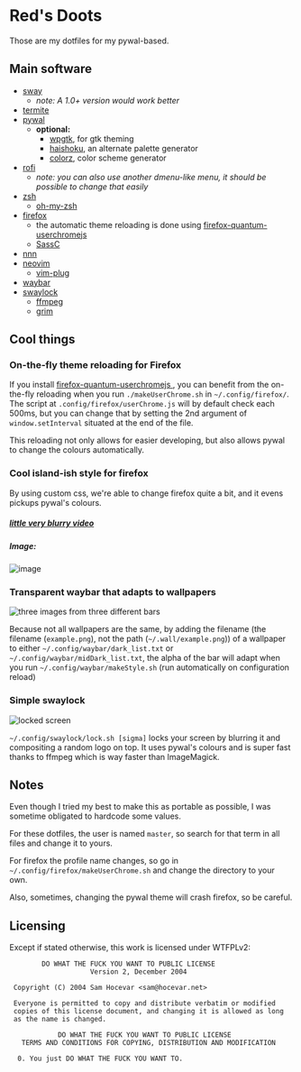 # Red's Doots

Those are my dotfiles for my pywal-based.

## Main software
- [sway](https://github.com/swaywm/sway)
  - *note: A 1.0+ version would work better*
- [termite](https://github.com/thestinger/termite)
- [pywal](https://github.com/dylanaraps/pywal)
  - **optional:**
    - [wpgtk](https://github.com/deviantfero/wpgtk), for gtk theming
    - [haishoku](https://github.com/LanceGin/haishoku), an alternate palette 
      generator
    - [colorz](https://github.com/metakirby5/colorz), color scheme generator
- [rofi](https://github.com/DaveDavenport/rofi)
  - *note: you can also use another dmenu-like menu, it should be possible to 
    change that easily*
- [zsh](https://www.zsh.org/)
  - [oh-my-zsh](https://github.com/robbyrussell/oh-my-zsh)
- [firefox](https://www.mozilla.org/en-US/firefox/new/)
  - the automatic theme reloading is done using [firefox-quantum-userchromejs
    ](https://github.com/nuchi/firefox-quantum-userchromejs)
  - [SassC](https://github.com/sass/sassc)
- [nnn](https://github.com/jarun/nnn)
- [neovim](https://github.com/neovim/neovim)
  - [vim-plug](https://github.com/junegunn/vim-plug)
- [waybar](https://github.com/Alexays/Waybar)
- [swaylock](https://github.com/swaywm/swaylock)
  - [ffmpeg](https://ffmpeg.org/)
  - [grim](https://github.com/emersion/grim)

## Cool things
### On-the-fly theme reloading for Firefox

If you install [firefox-quantum-userchromejs
](https://github.com/nuchi/firefox-quantum-userchromejs), you can benefit from 
the on-the-fly reloading when you run `./makeUserChrome.sh` in 
`~/.config/firefox/`. The script at `.config/firefox/userChrome.js` will by 
default check each 500ms, but you can change that by setting the 2nd argument 
of `window.setInterval` situated at the end of the file.

This reloading not only allows for easier developing, but also allows pywal to 
change the colours automatically.

### Cool island-ish style for firefox
By using custom css, we're able to change firefox quite a bit, and it evens 
pickups pywal's colours.

##### [little very blurry video](https://i.imgur.com/0DNBqlO.mp4)

##### Image:
![image](https://i.imgur.com/FtlKtDA.png)

### Transparent waybar that adapts to wallpapers

![three images from three different bars](https://i.imgur.com/0kAjrzd.png)

Because not all wallpapers are the same, by adding the filename (the filename 
(`example.png`), not the path (`~/.wall/example.png`)) of a wallpaper to either 
`~/.config/waybar/dark_list.txt` or `~/.config/waybar/midDark_list.txt`, the 
alpha of the bar will adapt when you run `~/.config/waybar/makeStyle.sh` (run 
automatically on configuration reload)

### Simple swaylock
![locked screen](https://i.imgur.com/HDgGwve.png)

`~/.config/swaylock/lock.sh [sigma]` locks your screen by blurring it and 
compositing a random logo on top. It uses pywal's colours and is super fast 
thanks to ffmpeg which is way faster than ImageMagick.

## Notes

Even though I tried my best to make this as portable as possible, I was 
sometime obligated to hardcode some values.

For these dotfiles, the user is named `master`, so search for that term in all 
files and change it to yours.

For firefox the profile name changes, so go in 
`~/.config/firefox/makeUserChrome.sh` and change the directory to your own.

Also, sometimes, changing the pywal theme will crash firefox, so be careful.

## Licensing
Except if stated otherwise, this work is licensed under WTFPLv2:

```plaintext
        DO WHAT THE FUCK YOU WANT TO PUBLIC LICENSE 
                    Version 2, December 2004 

 Copyright (C) 2004 Sam Hocevar <sam@hocevar.net> 

 Everyone is permitted to copy and distribute verbatim or modified 
 copies of this license document, and changing it is allowed as long 
 as the name is changed. 

            DO WHAT THE FUCK YOU WANT TO PUBLIC LICENSE 
   TERMS AND CONDITIONS FOR COPYING, DISTRIBUTION AND MODIFICATION 

  0. You just DO WHAT THE FUCK YOU WANT TO.
```
